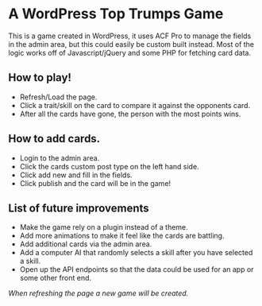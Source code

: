 # A WordPress Top Trumps Game
This is a game created in WordPress, it uses ACF Pro to manage the fields in the admin area, but this could easily be custom built instead. Most of the logic works off of Javascript/jQuery and some PHP for fetching card data.

## How to play!

- Refresh/Load the page.
- Click a trait/skill on the card to compare it against the opponents card.
- After all the cards have gone, the person with the most points wins.

## How to add cards.

- Login to the admin area.
- Click the cards custom post type on the left hand side.
- Click add new and fill in the fields.
- Click publish and the card will be in the game!

## List of future improvements

- Make the game rely on a plugin instead of a theme.
- Add more animations to make it feel like the cards are battling.
- Add additional cards via the admin area.
- Add a computer AI that randomly selects a skill after you have selected a skill.
- Open up the API endpoints so that the data could be used for an app or some other front end.

_When refreshing the page a new game will be created._
